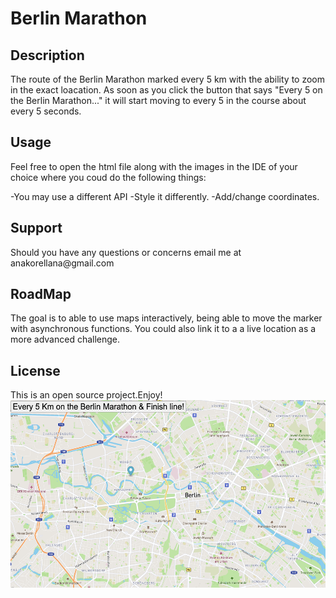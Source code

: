 # Berlin Marathon

<h2>Description</h2>

The route of the Berlin Marathon marked every 5 km  with the ability to zoom in the exact loacation. As soon as you click the button that says "Every 5 on the Berlin Marathon..." it will start moving to every 5 in the course about every 5 seconds. 


<h2>Usage</h2>
Feel free to open the html file along with the images in the IDE of your choice where you coud do the following things:

-You may use a different API 
-Style it differently.
-Add/change coordinates.


<h2>Support</h2>
Should you have any questions or concerns email me  at anakorellana@gmail.com

<h2>RoadMap</h2>
The goal is to able to use maps interactively, being able to move the marker with asynchronous functions. You could also link it to a a live location as a more advanced challenge.


<h2>License</h2>
This is an open source project.Enjoy!

<img src="screenshotmaps.png" height="300"/>







